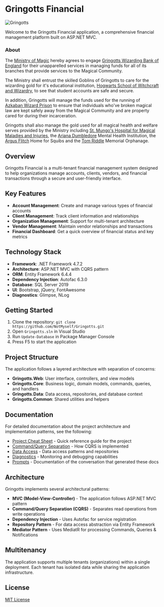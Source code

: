 # Gringotts Financial

![Gringotts](/docs/images/gringotts_wide.jpg?raw=true "Gringotts")

Welcome to the Gringotts Financial application, a comprehensive financial management platform built on ASP.NET MVC.

### About

The [Ministry of Magic](http://harrypotter.wikia.com/wiki/British_Ministry_of_Magic) hereby agrees to engage [Gringotts Wizarding Bank of England](http://harrypotter.wikia.com/wiki/Gringotts_Wizarding_Bank) for their unapparelled services in managing funds for all of its branches that provide services to the Magical Community.

The Ministry shall entrust the skilled Goblins of Gringotts to care for the wizarding gold for it's educational institution, [Hogwarts School of Witchcraft and Wizardry](http://harrypotter.wikia.com/wiki/Hogwarts_School_of_Witchcraft_and_Wizardry), to
see that student accounts are safe and secure.

In addition, Gringotts will manage the funds used for the running of [Azkaban Wizard Prison](http://harrypotter.wikia.com/wiki/Azkaban) to ensure that individuals who've broken magical law are kept safely away from
the Magical Community and are property cared for during their incarceration.

Gringotts shall also manage the gold used for all magical health and welfare serves
provided by the Ministry including [St. Mungo's Hospital for Magical Maladies and
Injuries](http://harrypotter.wikia.com/wiki/St_Mungo's_Hospital_for_Magical_Maladies_and_Injuries), the [Ariana Dumbledore](http://harrypotter.wikia.com/wiki/Ariana_Dumbledore) Mental Health Institution, the [Argus Flitch](http://harrypotter.wikia.com/wiki/Argus_Filch) Home for
Squibs and the [Tom Riddle](http://harrypotter.wikia.com/wiki/Tom_Riddle) Memorial Orphanage.

## Overview

Gringotts Financial is a multi-tenant financial management system designed to help organizations manage accounts, clients, vendors, and financial transactions through a secure and user-friendly interface.

## Key Features

- **Account Management**: Create and manage various types of financial accounts
- **Client Management**: Track client information and relationships
- **Organization Management**: Support for multi-tenant architecture
- **Vendor Management**: Maintain vendor relationships and transactions
- **Financial Dashboard**: Get a quick overview of financial status and key metrics

## Technology Stack

- **Framework**: .NET Framework 4.7.2
- **Architecture**: ASP.NET MVC with CQRS pattern
- **ORM**: Entity Framework 6.4.4
- **Dependency Injection**: Autofac 6.3.0
- **Database**: SQL Server 2019
- **UI**: Bootstrap, jQuery, FontAwesome
- **Diagnostics**: Glimpse, NLog

## Getting Started

1. Clone the repository: `git clone https://github.com/NotMyself/Gringotts.git`
2. Open `Gringotts.sln` in Visual Studio
3. Run `Update-Database` in Package Manager Console
4. Press F5 to start the application

## Project Structure

The application follows a layered architecture with separation of concerns:

- **Gringotts.Web**: User interface, controllers, and view models
- **Gringotts.Core**: Business logic, domain models, commands, queries, and handlers
- **Gringotts.Data**: Data access, repositories, and database context
- **Gringotts.Common**: Shared utilities and helpers

## Documentation

For detailed documentation about the project architecture and implementation patterns, see the following:

- [Project Cheat Sheet](CHEAT_SHEET.md) - Quick reference guide for the project
- [Command/Query Separation](docs/commandqueryseperation.md) - How CQRS is implemented
- [Data Access](docs/dataaccess.md) - Data access patterns and repositories
- [Diagnostics](docs/diagnostics.md) - Monitoring and debugging capabilities
- [Prompts](prompts.md) - Documentation of the conversation that generated these docs

## Architecture

Gringotts implements several architectural patterns:

- **MVC (Model-View-Controller)** - The application follows ASP.NET MVC pattern
- **Command/Query Separation (CQRS)** - Separates read operations from write operations
- **Dependency Injection** - Uses Autofac for service registration
- **Repository Pattern** - For data access abstraction via Entity Framework
- **Mediator Pattern** - Uses MediatR for processing Commands, Queries & Notifications

## Multitenancy

The application supports multiple tenants (organizations) within a single deployment. Each tenant has isolated data while sharing the application infrastructure.

## License

[MIT License](LICENSE)
